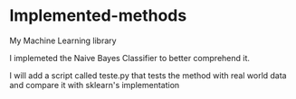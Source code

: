 # Implemented-methods
My Machine Learning library

I implemeted the Naive Bayes Classifier to better comprehend it.

I will add a script called teste.py that tests the method with real 
world data and compare it with sklearn's implementation

